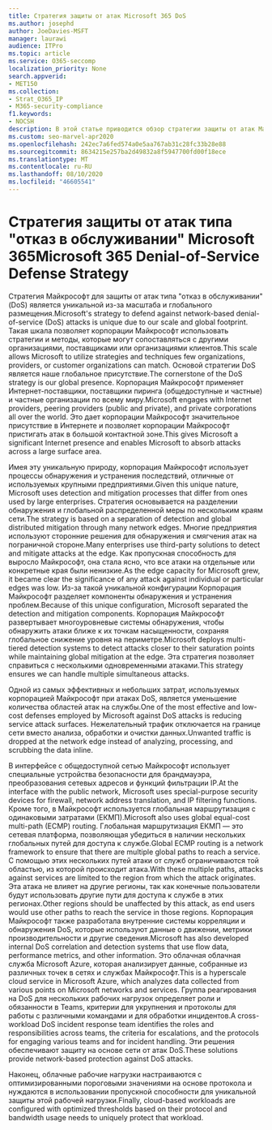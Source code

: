 ```yaml
---
title: Стратегия защиты от атак Microsoft 365 DoS
ms.author: josephd
author: JoeDavies-MSFT
manager: laurawi
audience: ITPro
ms.topic: article
ms.service: O365-seccomp
localization_priority: None
search.appverid:
- MET150
ms.collection:
- Strat_O365_IP
- M365-security-compliance
f1.keywords:
- NOCSH
description: В этой статье приводится обзор стратегии защиты от атак Майкрософт для атак типа "отказ в обслуживании" (DoS).
ms.custom: seo-marvel-apr2020
ms.openlocfilehash: 242ec7a6fed574a0e5aa767ab31c28fc33b28e88
ms.sourcegitcommit: 8634215e257ba2d49832a8f5947700fd00f18ece
ms.translationtype: MT
ms.contentlocale: ru-RU
ms.lasthandoff: 08/10/2020
ms.locfileid: "46605541"
---
```

# <a name="microsoft-365-denial-of-service-defense-strategy"></a><span data-ttu-id="0222c-103">Стратегия защиты от атак типа "отказ в обслуживании" Microsoft 365</span><span class="sxs-lookup"><span data-stu-id="0222c-103">Microsoft 365 Denial-of-Service Defense Strategy</span></span>

<span data-ttu-id="0222c-104">Стратегия Майкрософт для защиты от атак типа "отказ в обслуживании" (DoS) является уникальной из-за масштаба и глобального размещения.</span><span class="sxs-lookup"><span data-stu-id="0222c-104">Microsoft's strategy to defend against network-based denial-of-service (DoS) attacks is unique due to our scale and global footprint.</span></span> <span data-ttu-id="0222c-105">Такая шкала позволяет корпорации Майкрософт использовать стратегии и методы, которые могут сопоставляться с другими организациями, поставщиками или организациями клиентов.</span><span class="sxs-lookup"><span data-stu-id="0222c-105">This scale allows Microsoft to utilize strategies and techniques few organizations, providers, or customer organizations can match.</span></span> <span data-ttu-id="0222c-106">Основой стратегии DoS является наше глобальное присутствие.</span><span class="sxs-lookup"><span data-stu-id="0222c-106">The cornerstone of the DoS strategy is our global presence.</span></span> <span data-ttu-id="0222c-107">Корпорация Майкрософт применяет Интернет-поставщики, поставщики пиринга (общедоступные и частные) и частные организации по всему миру.</span><span class="sxs-lookup"><span data-stu-id="0222c-107">Microsoft engages with Internet providers, peering providers (public and private), and private corporations all over the world.</span></span> <span data-ttu-id="0222c-108">Это дает корпорации Майкрософт значительное присутствие в Интернете и позволяет корпорации Майкрософт пристигать атак в большой контактной зоне.</span><span class="sxs-lookup"><span data-stu-id="0222c-108">This gives Microsoft a significant Internet presence and enables Microsoft to absorb attacks across a large surface area.</span></span>

<span data-ttu-id="0222c-109">Имея эту уникальную природу, корпорация Майкрософт использует процессы обнаружения и устранения последствий, отличные от используемых крупными предприятиями.</span><span class="sxs-lookup"><span data-stu-id="0222c-109">Given this unique nature, Microsoft uses detection and mitigation processes that differ from ones used by large enterprises.</span></span> <span data-ttu-id="0222c-110">Стратегия основывается на разделении обнаружения и глобальной распределенной меры по нескольким краям сети.</span><span class="sxs-lookup"><span data-stu-id="0222c-110">The strategy is based on a separation of detection and global distributed mitigation through many network edges.</span></span> <span data-ttu-id="0222c-111">Многие предприятия используют сторонние решения для обнаружения и смягчения атак на пограничной стороне.</span><span class="sxs-lookup"><span data-stu-id="0222c-111">Many enterprises use third-party solutions to detect and mitigate attacks at the edge.</span></span> <span data-ttu-id="0222c-112">Как пропускная способность для выросло Майкрософт, она стала ясно, что все атаки на отдельные или конкретные края были ненизкие.</span><span class="sxs-lookup"><span data-stu-id="0222c-112">As the edge capacity for Microsoft grew, it became clear the significance of any attack against individual or particular edges was low.</span></span> <span data-ttu-id="0222c-113">Из-за такой уникальной конфигурации Корпорация Майкрософт разделяет компоненты обнаружения и устранения проблем.</span><span class="sxs-lookup"><span data-stu-id="0222c-113">Because of this unique configuration, Microsoft separated the detection and mitigation components.</span></span> <span data-ttu-id="0222c-114">Корпорация Майкрософт развертывает многоуровневые системы обнаружения, чтобы обнаружить атаки ближе к их точкам насыщенности, сохраняя глобальное снижение уровня на периметре.</span><span class="sxs-lookup"><span data-stu-id="0222c-114">Microsoft deploys multi-tiered detection systems to detect attacks closer to their saturation points while maintaining global mitigation at the edge.</span></span> <span data-ttu-id="0222c-115">Эта стратегия позволяет справиться с несколькими одновременными атаками.</span><span class="sxs-lookup"><span data-stu-id="0222c-115">This strategy ensures we can handle multiple simultaneous attacks.</span></span>

<span data-ttu-id="0222c-116">Одной из самых эффективных и небольших затрат, используемых корпорацией Майкрософт при атаках DoS, является уменьшение количества областей атак на службы.</span><span class="sxs-lookup"><span data-stu-id="0222c-116">One of the most effective and low-cost defenses employed by Microsoft against DoS attacks is reducing service attack surfaces.</span></span> <span data-ttu-id="0222c-117">Нежелательный трафик отключается на границе сети вместо анализа, обработки и очистки данных.</span><span class="sxs-lookup"><span data-stu-id="0222c-117">Unwanted traffic is dropped at the network edge instead of analyzing, processing, and scrubbing the data inline.</span></span>

<span data-ttu-id="0222c-118">В интерфейсе с общедоступной сетью Майкрософт использует специальные устройства безопасности для брандмауэра, преобразования сетевых адресов и функций фильтрации IP.</span><span class="sxs-lookup"><span data-stu-id="0222c-118">At the interface with the public network, Microsoft uses special-purpose security devices for firewall, network address translation, and IP filtering functions.</span></span> <span data-ttu-id="0222c-119">Кроме того, в Майкрософт используется глобальная маршрутизация с одинаковыми затратами (ЕКМП).</span><span class="sxs-lookup"><span data-stu-id="0222c-119">Microsoft also uses global equal-cost multi-path (ECMP) routing.</span></span> <span data-ttu-id="0222c-120">Глобальная маршрутизация ЕКМП — это сетевая платформа, позволяющая убедиться в наличии нескольких глобальных путей для доступа к службе.</span><span class="sxs-lookup"><span data-stu-id="0222c-120">Global ECMP routing is a network framework to ensure that there are multiple global paths to reach a service.</span></span> <span data-ttu-id="0222c-121">С помощью этих нескольких путей атаки от служб ограничиваются той областью, из которой происходит атака.</span><span class="sxs-lookup"><span data-stu-id="0222c-121">With these multiple paths, attacks against services are limited to the region from which the attack originates.</span></span> <span data-ttu-id="0222c-122">Эта атака не влияет на другие регионы, так как конечные пользователи будут использовать другие пути для доступа к службе в этих регионах.</span><span class="sxs-lookup"><span data-stu-id="0222c-122">Other regions should be unaffected by this attack, as end users would use other paths to reach the service in those regions.</span></span> <span data-ttu-id="0222c-123">Корпорация Майкрософт также разработала внутренние системы корреляции и обнаружения DoS, которые используют данные о движении, метрики производительности и другие сведения.</span><span class="sxs-lookup"><span data-stu-id="0222c-123">Microsoft has also developed internal DoS correlation and detection systems that use flow data, performance metrics, and other information.</span></span> <span data-ttu-id="0222c-124">Это облачная облачная служба Microsoft Azure, которая анализирует данные, собранные из различных точек в сетях и службах Майкрософт.</span><span class="sxs-lookup"><span data-stu-id="0222c-124">This is a hyperscale cloud service in Microsoft Azure, which analyzes data collected from various points on Microsoft networks and services.</span></span> <span data-ttu-id="0222c-125">Группа реагирования на DoS для нескольких рабочих нагрузок определяет роли и обязанности в Teams, критерии для укрупнения и протоколы для работы с различными командами и для обработки инцидентов.</span><span class="sxs-lookup"><span data-stu-id="0222c-125">A cross-workload DoS incident response team identifies the roles and responsibilities across teams, the criteria for escalations, and the protocols for engaging various teams and for incident handling.</span></span> <span data-ttu-id="0222c-126">Эти решения обеспечивают защиту на основе сети от атак DoS.</span><span class="sxs-lookup"><span data-stu-id="0222c-126">These solutions provide network-based protection against DoS attacks.</span></span>

<span data-ttu-id="0222c-127">Наконец, облачные рабочие нагрузки настраиваются с оптимизированными пороговыми значениями на основе протокола и нуждаются в использовании пропускной способности для уникальной защиты этой рабочей нагрузки.</span><span class="sxs-lookup"><span data-stu-id="0222c-127">Finally, cloud-based workloads are configured with optimized thresholds based on their protocol and bandwidth usage needs to uniquely protect that workload.</span></span>

